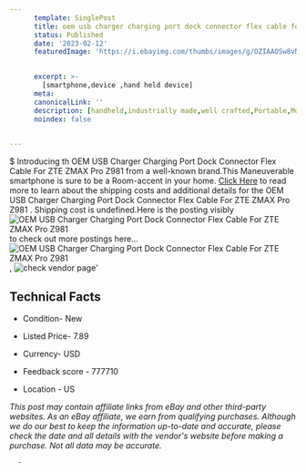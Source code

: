 ```yaml
---
      template: SinglePost
      title: oem usb charger charging port dock connector flex cable for zte zmax pro z981 
      status: Published
      date: '2023-02-12'
      featuredImage: 'https://i.ebayimg.com/thumbs/images/g/OZIAAOSw8vNaXp3Z/s-l225.jpg'
       

      excerpt: >-
        [smartphone,device ,hand held device]
      meta:
      canonicalLink: ''
      description: [handheld,industrially made,well crafted,Portable,Mobile,Compact,Convenient,Lightweight,Maneuverable,Man-portable,Miniature,Carriable,Hand-held,Light,Holdable,Transportable,Mobile device,Pocket-sized,On-the-go,Wireless,Cordless,Compact size,Convenient size, smartphone,device ,hand held device]
      noindex: false
      

---
```

$
      Introducing th OEM USB Charger Charging Port Dock Connector Flex Cable For ZTE ZMAX Pro Z981  from a well-known brand.This Maneuverable smartphone is sure to be a Room-accent in your home. [Click Here](https://www.ebay.com/itm/192429216315?hash=item2ccdacd23b%3Ag%3AOZIAAOSw8vNaXp3Z&mkevt=1&mkcid=1&mkrid=711-53200-19255-0&campid=%253CePNCampaignId%253E&customid=%253CreferenceId%253E&toolid=10049) to read more to learn about the shipping costs and additional details for the OEM USB Charger Charging Port Dock Connector Flex Cable For ZTE ZMAX Pro Z981 . Shipping cost is undefined.Here is the posting visibly ![OEM USB Charger Charging Port Dock Connector Flex Cable For ZTE ZMAX Pro Z981 ](https://i.ebayimg.com/thumbs/images/g/OZIAAOSw8vNaXp3Z/s-l225.jpg) to check out more postings here... ![OEM USB Charger Charging Port Dock Connector Flex Cable For ZTE ZMAX Pro Z981 ](https://i.ebayimg.com/images/g/OZIAAOSw8vNaXp3Z/s-l1600.jpg), ![check vendor page](https://origin-galleryplus.ebayimg.com/ws/web/192429216315_2_0_1/225x225.jpg,https://origin-galleryplus.ebayimg.com/ws/web/192429216315_3_0_1/225x225.jpg,https://origin-galleryplus.ebayimg.com/ws/web/192429216315_4_0_1/225x225.jpg,https://origin-galleryplus.ebayimg.com/ws/web/192429216315_5_0_1/225x225.jpg,https://origin-galleryplus.ebayimg.com/ws/web/192429216315_6_0_1/225x225.jpg,https://origin-galleryplus.ebayimg.com/ws/web/192429216315_7_0_1/225x225.jpg,https://origin-galleryplus.ebayimg.com/ws/web/192429216315_8_0_1/225x225.jpg,https://origin-galleryplus.ebayimg.com/ws/web/192429216315_9_0_1/225x225.jpg,https://origin-galleryplus.ebayimg.com/ws/web/192429216315_10_0_1/225x225.jpg)'

      

 ## Technical Facts 



     
      

 - Condition- New 


      

 - Listed Price- 7.89 


      

 - Currency- USD 


      

 - Feedback score - 777710 


      

 - Location - US 


      
      

 *_This post may contain affiliate links from eBay and other third-party websites. As an eBay affiliate, we earn from qualifying purchases. Although we do our best to keep the information up-to-date and accurate, please check the date and all details with the vendor's website before making a purchase. Not all data may be accurate._*




      -
